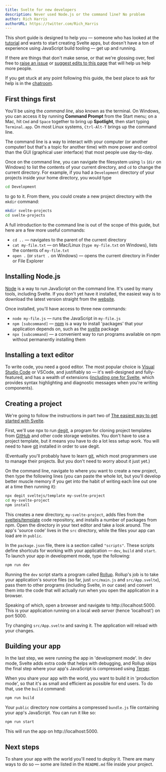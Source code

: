 ```yaml
---
title: Svelte for new developers
description: Never used Node.js or the command line? No problem
author: Rich Harris
authorURL: https://twitter.com/Rich_Harris
---
```


This short guide is designed to help you — someone who has looked at the [tutorial](/tutorial) and wants to start creating Svelte apps, but doesn't have a ton of experience using JavaScript build tooling — get up and running.

If there are things that don't make sense, or that we're glossing over, feel free to [raise an issue](https://github.com/sveltejs/svelte/issues) or [suggest edits to this page](https://github.com/sveltejs/svelte/blob/master/site/content/blog/2019-04-16-svelte-for-new-developers.md) that will help us help more people.

If you get stuck at any point following this guide, the best place to ask for help is in the [chatroom](https://svelte.dev/chat).


## First things first

You'll be using the *command line*, also known as the terminal. On Windows, you can access it by running **Command Prompt** from the Start menu; on a Mac, hit `Cmd` and `Space` together to bring up **Spotlight**, then start typing `Terminal.app`. On most Linux systems, `Ctrl-Alt-T` brings up the command line.

The command line is a way to interact with your computer (or another computer! but that's a topic for another time) with more power and control than the GUI (graphical user interface) that most people use day-to-day.

Once on the command line, you can navigate the filesystem using `ls` (`dir` on Windows) to list the contents of your current directory, and `cd` to change the current directory. For example, if you had a `Development` directory of your projects inside your home directory, you would type

```bash
cd Development
```

to go to it. From there, you could create a new project directory with the `mkdir` command:

```bash
mkdir svelte-projects
cd svelte-projects
```

A full introduction to the command line is out of the scope of this guide, but here are a few more useful commands:

* `cd ..` — navigates to the parent of the current directory
* `cat my-file.txt` — on Mac/Linux (`type my-file.txt` on Windows), lists the contents of `my-file.txt`
* `open .` (or `start .` on Windows) — opens the current directory in Finder or File Explorer


## Installing Node.js

[Node](https://nodejs.org/en/) is a way to run JavaScript on the command line. It's used by many tools, including Svelte. If you don't yet have it installed, the easiest way is to download the latest version straight from the [website](https://nodejs.org/en/).

Once installed, you'll have access to three new commands:

* `node my-file.js` — runs the JavaScript in `my-file.js`
* `npm [subcommand]` — [npm](https://www.npmjs.com/) is a way to install 'packages' that your application depends on, such as the [svelte](https://www.npmjs.com/) package
* `npx [subcommand]` — a convenient way to run programs available on npm without permanently installing them


## Installing a text editor

To write code, you need a good editor. The most popular choice is [Visual Studio Code](https://code.visualstudio.com/) or VSCode, and justifiably so — it's well-designed and fully-featured, and has a wealth of extensions ([including one for Svelte](https://marketplace.visualstudio.com/items?itemName=svelte.svelte-vscode), which provides syntax highlighting and diagnostic messages when you're writing components).


## Creating a project

We're going to follow the instructions in part two of [The easiest way to get started with Svelte](/blog/the-easiest-way-to-get-started).

First, we'll use npx to run [degit](https://github.com/Rich-Harris/degit), a program for cloning project templates from [GitHub](https://github.com) and other code storage websites. You don't have to use a project template, but it means you have to do a lot less setup work. You will need to have [git](https://git-scm.com/) installed in order to use degit.  

(Eventually you'll probably have to learn [git](https://git-scm.com/), which most programmers use to manage their projects. But you don't need to worry about it just yet.)

On the command line, navigate to where you want to create a new project, then type the following lines (you can paste the whole lot, but you'll develop better muscle memory if you get into the habit of writing each line out one at a time then running it):

```bash
npx degit sveltejs/template my-svelte-project
cd my-svelte-project
npm install
```

This creates a new directory, `my-svelte-project`, adds files from the [sveltejs/template](https://github.com/sveltejs/template) code repository, and installs a number of packages from npm. Open the directory in your text editor and take a look around. The app's 'source code' lives in the `src` directory, while the files your app can load are in `public`.

In the `package.json` file, there is a section called `"scripts"`. These scripts define shortcuts for working with your application — `dev`, `build` and `start`. To launch your app in development mode, type the following:

```bash
npm run dev
```

Running the `dev` script starts a program called [Rollup](https://rollupjs.org/guide/en/). Rollup's job is to take your application's source files (so far, just `src/main.js` and `src/App.svelte`), pass them to other programs (including Svelte, in our case) and convert them into the code that will actually run when you open the application in a browser.

Speaking of which, open a browser and navigate to http://localhost:5000. This is your application running on a local *web server* (hence 'localhost') on port 5000.

Try changing `src/App.svelte` and saving it. The application will reload with your changes.


## Building your app

In the last step, we were running the app in 'development mode'. In dev mode, Svelte adds extra code that helps with debugging, and Rollup skips the final step where your app's JavaScript is compressed using [Terser](https://terser.org/).

When you share your app with the world, you want to build it in 'production mode', so that it's as small and efficient as possible for end users. To do that, use the `build` command:

```bash
npm run build
```

Your `public` directory now contains a compressed `bundle.js` file containing your app's JavaScript. You can run it like so:

```bash
npm run start
```

This will run the app on http://localhost:5000.


## Next steps

To share your app with the world you'll need to *deploy* it. There are many ways to do so — some are listed in the `README.md` file inside your project.
